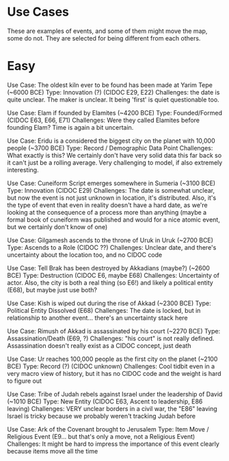 # Use Cases

These are examples of events, and some of them might move the map, some do not. They are selected for being different from each others.

# Easy

Use Case: The oldest kiln ever to be found has been made at Yarim Tepe (~6000 BCE)
Type: Innovation (?) (CIDOC E29, E22)
Challenges: the date is quite unclear. The maker is unclear. It being 'first' is quiet questionable too.

Use Case: Elam if founded by Elamites (~4200 BCE)
Type: Founded/Formed (CIDOC E63, E66, E71)
Challenges: Were they called Elamites before founding Elam? Time is again a bit uncertain.

Use Case: Eridu is a considered the biggest city on the planet with 10,000 people (~3700 BCE)
Type: Record / Demographic Data Point
Challenges: What exactly is this? We certainly don't have very solid data this far back so it can't just be a rolling average. Very challenging to model, if also extremely interesting.

Use Case: Cuneiform Script emerges somewhere in Sumeria (~3100 BCE)
Type: Innovation (CIDOC E29)
Challenges: The date is somewhat unclear, but now the event is not just unknown in location, it's distributed. Also, it's the type of event that even in reality doesn't have a hard date, as we're looking at the consequence of a process more than anything (maybe a formal book of cuneiform was published and would for a nice atomic event, but we certainly don't know of one)

Use Case: Gilgamesh ascends to the throne of Uruk in Uruk (~2700 BCE)
Type: Ascends to a Role (CIDOC ??)
Challenges: Unclear date, and there's uncertainty about the location too, and no CIDOC code

Use Case: Tell Brak has been destroyed by Akkadians (maybe?) (~2600 BCE)
Type: Destruction (CIDOC E6, maybe E68)
Challenges: Uncertainty of actor. Also, the city is both a real thing (so E6!) and likely a political entity (E68), but maybe just use both?

Use Case: Kish is wiped out during the rise of Akkad (~2300 BCE)
Type: Political Entity Dissolved (E68)
Challenges: The date is locked, but in relationship to another event... there's an uncertainty stack here

Use Case: Rimush of Akkad is assassinated by his court (~2270 BCE)
Type: Assassination/Death (E69, ?)
Challenges: "his court" is not really defined. Assassination doesn't really exist as a CIDOC concept, just death

Use Case: Ur reaches 100,000 people as the first city on the planet (~2100 BCE)
Type: Record (?) (CIDOC unknown)
Challenges: Cool tidbit even in a very macro view of history, but it has no CIDOC code and the weight is hard to figure out

Use Case: Tribe of Judah rebels against Israel under the leadership of David (~1010 BCE)
Type: New Entity (CIDOC E63, Ascent to leadership, E86 leaving)
Challenges: VERY unclear borders in a civil war, the "E86" leaving Israel is tricky because we probably weren't tracking Judah before

Use Case: Ark of the Covenant brought to Jerusalem
Type: Item Move / Religious Event (E9... but that's only a move, not a Religious Event)
Challenges: It might be hard to impress the importance of this event clearly because items move all the time


